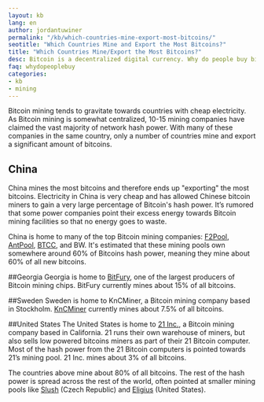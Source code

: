 ```yaml
---
layout: kb
lang: en
author: jordantuwiner
permalink: "/kb/which-countries-mine-export-most-bitcoins/"
seotitle: "Which Countries Mine and Export the Most Bitcoins?"
title: "Which Countries Mine/Export the Most Bitcoins?"
desc: Bitcoin is a decentralized digital currency. Why do people buy bitcoin? What do people use it for? Bitcoin has many advantages over other forms of money. 
faq: whydopeoplebuy
categories: 
- kb
- mining
---
```

Bitcoin mining tends to gravitate towards countries with cheap electricity. As Bitcoin mining is somewhat centralized, 10-15 mining companies have claimed the vast majority of network hash power. With many of these companies in the same country, only a number of countries mine and export a significant amount of bitcoins. 

## China
China mines the most bitcoins and therefore ends up "exporting" the most bitcoins. Electricity in China is very cheap and has allowed Chinese bitcoin miners to gain a very large percentage of Bitcoin's hash power. It’s rumored that some power companies point their excess energy towards Bitcoin mining facilities so that no energy goes to waste. 

China is home to many of the top Bitcoin mining companies: [F2Pool](https://www.f2pool.com), [AntPool](https://www.antpool.com/home.htm), [BTCC](https://pool.btcc.com/), and BW. It's estimated that these mining pools own somewhere around 60% of Bitcoins hash power, meaning they mine about 60% of all new bitcoins.  

##Georgia
Georgia is home to [BitFury](http://www.bitfury.org/), one of the largest producers of Bitcoin mining chips.  BitFury currently mines about 15% of all bitcoins. 

##Sweden
Sweden is home to KnCMiner, a Bitcoin mining company based in Stockholm. [KnCMiner](http://www.kncminer.com/) currently mines about 7.5% of all bitcoins. 

##United States
The United States is home to [21 Inc.](https://21.co/), a Bitcoin mining company based in California. 21 runs their own warehouse of miners, but also sells low powered bitcoins miners as part of their 21 Bitcoin computer. Most of the hash power from the 21 Bitcoin computers is pointed towards 21’s mining pool. 21 Inc. mines about 3% of all bitcoins. 

The countries above mine about 80% of all bitcoins. The rest of the hash power is spread across the rest of the world, often pointed at smaller mining pools like [Slush](https://mining.bitcoin.cz/home/) (Czech Republic) and [Eligius](http://eligius.st/~gateway/) (United States). 